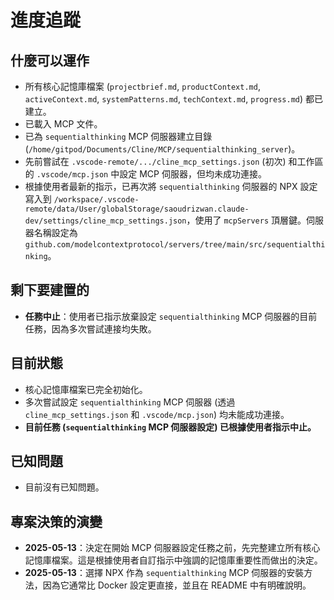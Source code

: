 # 進度追蹤

## 什麼可以運作

-   所有核心記憶庫檔案 (`projectbrief.md`, `productContext.md`, `activeContext.md`, `systemPatterns.md`, `techContext.md`, `progress.md`) 都已建立。
-   已載入 MCP 文件。
-   已為 `sequentialthinking` MCP 伺服器建立目錄 (`/home/gitpod/Documents/Cline/MCP/sequentialthinking_server`)。
-   先前嘗試在 `.vscode-remote/.../cline_mcp_settings.json` (初次) 和工作區的 `.vscode/mcp.json` 中設定 MCP 伺服器，但均未成功連接。
-   根據使用者最新的指示，已再次將 `sequentialthinking` 伺服器的 NPX 設定寫入到 `/workspace/.vscode-remote/data/User/globalStorage/saoudrizwan.claude-dev/settings/cline_mcp_settings.json`，使用了 `mcpServers` 頂層鍵。伺服器名稱設定為 `github.com/modelcontextprotocol/servers/tree/main/src/sequentialthinking`。

## 剩下要建置的

-   **任務中止**：使用者已指示放棄設定 `sequentialthinking` MCP 伺服器的目前任務，因為多次嘗試連接均失敗。

## 目前狀態

-   核心記憶庫檔案已完全初始化。
-   多次嘗試設定 `sequentialthinking` MCP 伺服器 (透過 `cline_mcp_settings.json` 和 `.vscode/mcp.json`) 均未能成功連接。
-   **目前任務 (`sequentialthinking` MCP 伺服器設定) 已根據使用者指示中止。**

## 已知問題

-   目前沒有已知問題。

## 專案決策的演變

-   **2025-05-13**：決定在開始 MCP 伺服器設定任務之前，先完整建立所有核心記憶庫檔案。這是根據使用者自訂指示中強調的記憶庫重要性而做出的決定。
-   **2025-05-13**：選擇 NPX 作為 `sequentialthinking` MCP 伺服器的安裝方法，因為它通常比 Docker 設定更直接，並且在 README 中有明確說明。
